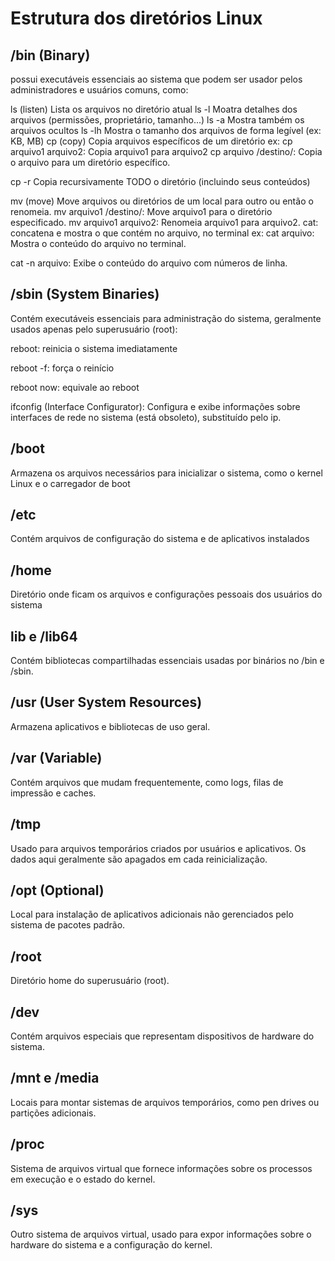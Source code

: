 # Estrutura dos diretórios Linux

## /bin (Binary)
possui executáveis essenciais ao sistema que podem ser usador pelos administradores e usuários comuns, como:

ls (listen) Lista os arquivos no diretório atual
ls -l Moatra detalhes dos arquivos (permissões, proprietário, tamanho...)
ls -a Mostra também os arquivos ocultos
ls -lh Mostra o tamanho dos arquivos de forma legível (ex: KB, MB)
cp (copy) Copia arquivos específicos de um diretório
ex: cp arquivo1 arquivo2: Copia arquivo1 para arquivo2
cp arquivo /destino/: Copia o arquivo para um diretório específico.

cp -r Copia recursivamente TODO o diretório (incluindo seus conteúdos)

mv (move) Move arquivos ou diretórios de um local para outro ou então o renomeia.
mv arquivo1 /destino/: Move arquivo1 para o diretório especificado.
mv arquivo1 arquivo2: Renomeia arquivo1 para arquivo2.
cat: concatena e mostra o que contém no arquivo, no terminal
ex: cat arquivo: Mostra o conteúdo do arquivo no terminal.

cat -n arquivo: Exibe o conteúdo do arquivo com números de linha.

## /sbin (System Binaries) 
Contém executáveis essenciais para administração do sistema, geralmente usados apenas pelo superusuário (root):

reboot: reinicia o sistema imediatamente

reboot -f: força o reinício

reboot now: equivale ao reboot

ifconfig (Interface Configurator): Configura e exibe informações sobre interfaces de rede no sistema (está obsoleto), substituído pelo ip.

## /boot
Armazena os arquivos necessários para inicializar o sistema, como o kernel Linux e o carregador de boot

## /etc

Contém arquivos de configuração do sistema e de aplicativos instalados

## /home

Diretório onde ficam os arquivos e configurações pessoais dos usuários do sistema

## lib e /lib64

Contém bibliotecas compartilhadas essenciais usadas por binários no /bin e /sbin.

## /usr (User System Resources)

Armazena aplicativos e bibliotecas de uso geral.

## /var (Variable)

Contém arquivos que mudam frequentemente, como logs, filas de impressão e caches.

## /tmp

Usado para arquivos temporários criados por usuários e aplicativos. Os dados aqui geralmente são apagados em cada reinicialização.

## /opt (Optional)

Local para instalação de aplicativos adicionais não gerenciados pelo sistema de pacotes padrão.

## /root

Diretório home do superusuário (root).

## /dev

Contém arquivos especiais que representam dispositivos de hardware do sistema.

## /mnt e /media

Locais para montar sistemas de arquivos temporários, como pen drives ou partições adicionais.


## /proc

Sistema de arquivos virtual que fornece informações sobre os processos em execução e o estado do kernel.

## /sys

Outro sistema de arquivos virtual, usado para expor informações sobre o hardware do sistema e a configuração do kernel.


